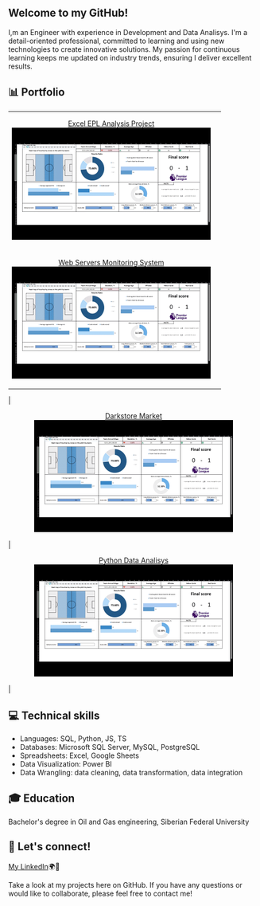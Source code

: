 ## Welcome to my GitHub!  
I,m an Engineer with experience in Development and Data Analisys. I'm a detail-oriented professional, committed to learning and using new technologies to create innovative solutions. 
My passion for continuous learning keeps me updated on industry trends, ensuring I deliver excellent results.

## 📊 Portfolio

|    |    |
|----------|---------|
| <p align="center">[Excel EPL Analysis Project](https://github.com/artemrudman/Excel_Project_Liverpool) <br> <img src="screenshots/DashBoard.gif" width="400"></p>| 
<p align="center">[Web Servers Monitoring System](https://github.com/artemrudman/Webservers_Project/) <br> <img src="screenshots/DashBoard.gif" width="400"> </p> |

| <p align="center">[Darkstore Market](https://github.com/artemrudman/Darkstore_market) <br> <img src="screenshots/DashBoard.gif" width="400"></p>| <p align="center">[Python Data Analisys](https://github.com/artemrudman/python_data_analysis) <br> <img src="screenshots/DashBoard.gif" width="400"> </p> |

  
## 💻 Technical skills
- Languages: SQL, Python, JS, TS
- Databases: Microsoft SQL Server, MySQL, PostgreSQL
- Spreadsheets: Excel, Google Sheets
- Data Visualization: Power BI
- Data Wrangling: data cleaning, data transformation, data integration

## 🎓 Education
Bachelor's degree in Oil and Gas engineering, Siberian Federal University

## 📧 Let's connect!
[My LinkedIn](https://www.linkedin.com/in/artem-rudman/)🌍🚀

Take a look at my projects here on GitHub. If you have any questions or would like to collaborate, please feel free to contact me!
